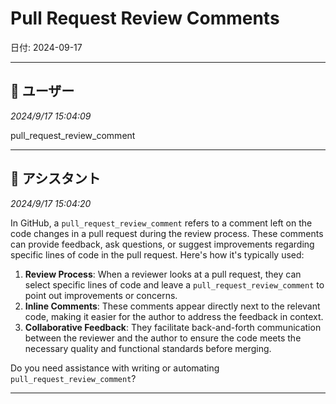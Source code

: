 # Pull Request Review Comments

日付: 2024-09-17

---

## 👤 ユーザー
*2024/9/17 15:04:09*

pull_request_review_comment

---

## 🤖 アシスタント
*2024/9/17 15:04:20*

In GitHub, a `pull_request_review_comment` refers to a comment left on the code changes in a pull request during the review process. These comments can provide feedback, ask questions, or suggest improvements regarding specific lines of code in the pull request. Here's how it's typically used:

1. **Review Process**: When a reviewer looks at a pull request, they can select specific lines of code and leave a `pull_request_review_comment` to point out improvements or concerns.
2. **Inline Comments**: These comments appear directly next to the relevant code, making it easier for the author to address the feedback in context.
3. **Collaborative Feedback**: They facilitate back-and-forth communication between the reviewer and the author to ensure the code meets the necessary quality and functional standards before merging.

Do you need assistance with writing or automating `pull_request_review_comment`?

---

